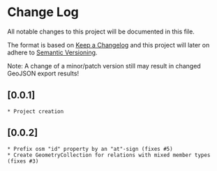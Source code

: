 # Change Log
All notable changes to this project will be documented in this file.

The format is based on [Keep a Changelog](http://keepachangelog.com/)
and this project will later on adhere to [Semantic Versioning](http://semver.org/). 

Note: A change of a minor/patch version still may result in changed GeoJSON export results!  

## [0.0.1]
    * Project creation
## [0.0.2]
    * Prefix osm "id" property by an "at"-sign (fixes #5)
    * Create GeometryCollection for relations with mixed member types (fixes #3)
